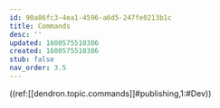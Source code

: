 ```yaml
---
id: 90a86fc3-4ea1-4596-a6d5-247fe0213b1c
title: Commands
desc: ''
updated: 1600575510386
created: 1600575510386
stub: false
nav_order: 3.5
---
```

((ref:[[dendron.topic.commands]]#publishing,1:#Dev))

